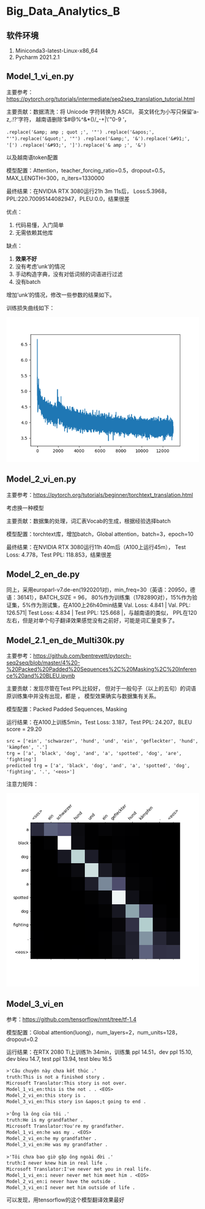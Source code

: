 # Big_Data_Analytics_B

## 软件环境

1. Miniconda3-latest-Linux-x86_64
2. Pycharm 2021.2.1

## Model_1_vi_en.py

主要参考：https://pytorch.org/tutorials/intermediate/seq2seq_translation_tutorial.html

主要贡献：数据清洗：将 Unicode 字符转换为 ASCII，
英文转化为小写只保留’a-z,.!?‘字符，
越南语删除’$#@%^&*()/_\-+|\\'\"0-9 ‘，

`.replace('&amp; amp ; quot ;', '"')
.replace('&apos;', "'").replace('&quot;', '"')
.replace('&amp;', '&').replace('&#91;', '[')
.replace('&#93;', ']').replace('& amp ;', '&')`

以及越南语token配置

模型配置：Attention，teacher_forcing_ratio=0.5，dropout=0.5，
MAX_LENGTH=300，n_iters=1330000

最终结果：在NVIDIA RTX 3080运行21h 3m 11s后，
Loss:5.3968，PPL:220.70095144082947，PLEU:0.0，结果很差

优点：
1. 代码易懂，入门简单
2. 无需依赖其他库

缺点：
1. **效果不好**
2. 没有考虑’unk‘的情况
3. 手动构造字典，没有对低词频的词语进行过滤
4. 没有batch

增加’unk‘的情况，修改一些参数的结果如下。

训练损失曲线如下：

![image](https://github.com/YoungSeng/Big_Data_Analytics_B/blob/master/Model_1_vi_en_loss.png)

## Model_2_vi_en.py

主要参考：https://pytorch.org/tutorials/beginner/torchtext_translation.html

考虑换一种模型

主要贡献：数据集的处理，词汇表Vocab的生成，根据经验选择batch

模型配置：torchtext库，增加batch，Global attention，batch=3，epoch=10

最终结果：在NVIDIA RTX 3080运行11h 40m后（A100上运行45m），
Test Loss: 4.778，Test PPL: 118.853，结果很差

[comment]: <> (>'Ông qua đời , bị lịch sử quật ngã .')

[comment]: <> (truth:He died broken by history .)

[comment]: <> (Microsoft Translator:He died, destroyed by history.)

[comment]: <> (Model_1_vi_en:he was through history , history . <EOS>)

[comment]: <> (Model_2_vi_en:and he was the . .)

## Model_2_en_de.py

同上，采用europarl-v7.de-en(1920201对)，min_freq=30（英语：20950，德语：36141），BATCH_SIZE = 96，
80%作为训练集（1782890对），15%作为验证集，5%作为测试集，在A100上26h40min结果
Val. Loss: 4.841 |  Val. PPL: 126.571| Test Loss: 4.834 | Test PPL: 125.668 |，与越南语的类似，
PPL在120左右，但是对单个句子翻译效果感觉没有之前好，可能是词汇量变多了。

## Model_2.1_en_de_Multi30k.py

主要参考：https://github.com/bentrevett/pytorch-seq2seq/blob/master/4%20-%20Packed%20Padded%20Sequences%2C%20Masking%2C%20Inference%20and%20BLEU.ipynb

主要贡献：发现尽管在Test PPL比较好，
但对于一般句子（以上的五句）的词语原训练集中并没有出现，都是<unk> ，
模型效果确实与数据集有关系。

模型配置：Packed Padded Sequences, Masking

运行结果：在A100上训练5min，Test Loss: 3.187，Test PPL:  24.207，BLEU score = 29.20

```
src = ['ein', 'schwarzer', 'hund', 'und', 'ein', 'gefleckter', 'hund', 'kämpfen', '.']
trg = ['a', 'black', 'dog', 'and', 'a', 'spotted', 'dog', 'are', 'fighting']
predicted trg = ['a', 'black', 'dog', 'and', 'a', 'spotted', 'dog', 'fighting', '.', '<eos>']
```

注意力矩阵：

![image](https://github.com/YoungSeng/Big_Data_Analytics_B/blob/master/Attention%20Matrix.png)

## Model_3_vi_en

参考：https://github.com/tensorflow/nmt/tree/tf-1.4

模型配置：Global attention(luong)，num_layers=2，num_units=128，dropout=0.2

运行结果：在RTX 2080 Ti上训练1h 34min，训练集 ppl 14.51，dev ppl 15.10, dev bleu 14.7, test ppl 13.94, test bleu 16.5

```
>'Câu chuyện này chưa kết thúc .' 
truth:This is not a finished story .
Microsoft Translator:This story is not over.
Model_1_vi_en:this is the not . . <EOS> 
Model_2_vi_en:this story is .
Model_3_vi_en:This story isn &apos;t going to end .

>'Ông là ông của tôi .'
truth:He is my grandfather .
Microsoft Translator:You're my grandfather.
Model_1_vi_en:he was my . <EOS>
Model_2_vi_en:he my grandfather .
Model_3_vi_en:He was my grandfather .

>'Tôi chưa bao giờ gặp ông ngoài đời .'
truth:I never knew him in real life .
Microsoft Translator:I've never met you in real life.
Model_1_vi_en:i never never met him meet him . <EOS>
Model_2_vi_en:i never have the outside .
Model_3_vi_en:I never met him outside of life .
```
可以发现，用tensorflow的这个模型翻译效果最好
